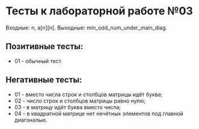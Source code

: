 # Тесты к лабораторной работе №03

Входные: n, a[n][n].
Выходные: min_odd_num_under_main_diag.

## Позитивные тесты:
- 01 - обычный тест.

## Негативные тесты:
- 01 - вместо числа строк и столбцов матрицы идёт буква;
- 02 - число строк и столбцов матрицы равно нулю;
- 03 - в матрицу идёт буква вместо числа;
- 04 - в квадратной матрице нет нечётных элементов под главной диагональю.